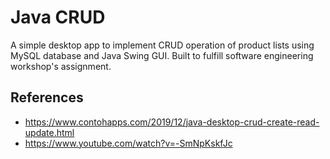 # Java CRUD

A simple desktop app to implement CRUD operation of product lists using MySQL database and Java Swing GUI. Built to fulfill software engineering workshop's assignment. 

## References
- https://www.contohapps.com/2019/12/java-desktop-crud-create-read-update.html
- https://www.youtube.com/watch?v=-SmNpKskfJc